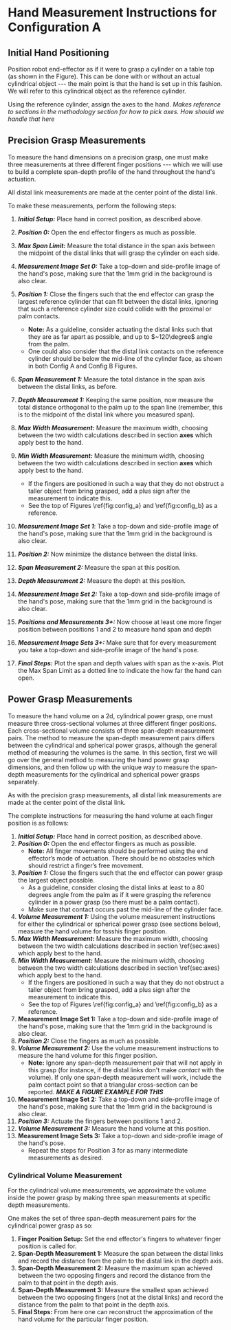 # Hand Measurement Instructions for Configuration A

## Initial Hand Positioning

Position robot end-effector as if it were to grasp a cylinder on a table top (as shown in the Figure). This can be done with or without an actual cylindrical object --- the main point is that the hand is set up in this fashion. We will refer to this cylindrical object as the reference cylinder.

Using the reference cylinder, assign the axes to the hand. *Makes reference to sections in the methodology section for how to pick axes. How should we handle that here*

## Precision Grasp Measurements

To measure the hand dimensions on a precision grasp, one must make three measurements at three different finger positions --- which we will use to build a complete span-depth profile of the hand throughout the hand's actuation.

All distal link measurements are made at the center point of the distal link.

To make these measurements, perform the following steps:

1. ***Initial Setup:*** Place hand in correct position, as described above.
2. ***Position 0:*** Open the end effector fingers as much as possible.
3. ***Max Span Limit:*** Measure the total distance in the span axis between the midpoint of the distal links that will grasp the cylinder on each side.
4. ***Measurement Image Set 0:*** Take a top-down and side-profile image of the hand's pose, making sure that the 1mm grid in the background is also clear. 
5. ***Position 1:*** Close the fingers such that the end effector can grasp the largest reference cylinder that can fit between the distal links, ignoring that such a reference cylinder size could collide with the proximal or palm contacts. 
 	- **Note:** As a guideline, consider actuating the distal links such that they are as far apart as possible, and up to $~120\degree$ angle from the palm.
    - One could also consider that the distal link contacts on the reference cylinder should be below the mid-line of the cylinder face, as shown in both Config A and Config B Figures. 
6. ***Span Measurement 1:*** Measure the total distance in the span axis between the distal links, as before. 
7. ***Depth Measurement 1:*** Keeping the same position, now measure the total distance orthogonal to the palm up to the span line (remember, this is to the midpoint of the distal link where you measured span). 
8. ***Max Width Measurement:*** Measure the maximum width, choosing between the two width calculations described in section **axes** which apply best to the hand.
9. ***Min Width Measurement:*** Measure the minimum width, choosing between the two width calculations described in section **axes** which apply best to the hand.
	- If the fingers are positioned in such a way that they do not obstruct a taller object from bring grasped, add a plus sign after the measurement to indicate this.
    - See the top of Figures \ref{fig:config_a} and \ref{fig:config_b} as a reference.
9. ***Measurement Image Set 1***: Take a top-down and side-profile image of the hand's pose, making sure that the 1mm grid in the background is also clear.

10. ***Position 2:*** Now minimize the distance between the distal links.
11. ***Span Measurement 2:*** Measure the span at this position.
12. ***Depth Measurement 2:*** Measure the depth at this position.
13. ***Measurement Image Set 2:*** Take a top-down and side-profile image of the hand's pose, making sure that the 1mm grid in the background is also clear.
14. ***Positions and Measurements 3+:*** Now choose at least one more finger position between positions 1 and 2 to measure hand span and depth
15. ***Measurement Image Sets 3+:*** Make sure that for every measurement you take a top-down and side-profile image of the hand's pose.
16. ***Final Steps:*** Plot the span and depth values with span as the x-axis. Plot the Max Span Limit as a dotted line to indicate the how far the hand can open.

## Power Grasp Measurements

To measure the hand volume on a 2d, cylindrical power grasp, one must measure three cross-sectional volumes at three different finger positions. Each cross-sectional volume consists of three span-depth measurement pairs. The method to measure the span-depth measurement pairs differs between the cylindrical and spherical power grasps, although the general method of measuring the volumes is the same. In this section, first we will go over the general method to measuring the hand power grasp dimensions, and then follow up with the unique way to measure the span-depth measurements for the cylindrical and spherical power grasps separately.

As with the precision grasp measurements, all distal link measurements are made at the center point of the distal link.

The complete instructions for measuring the hand volume at each finger position is as follows:

1. ***Initial Setup:*** Place hand in correct position, as described above.
2. ***Position 0:*** Open the end effector fingers as much as  possible.
	- **Note:** All  finger  movements  should  be  performed using the end effector’s mode of actuation. There  should  be  no obstacles  which  should  restrict a finger’s free movement.
3. ***Position 1:*** Close the fingers such that the end effector can power grasp the largest object possible. 
    - As a guideline, consider closing the distal links at least to a 80 degrees angle from the palm as if it were grasping the reference cylinder in a power grasp (so there must be a palm contact).
    - Make sure that contact occurs past the mid-line of the cylinder face.
4. ***Volume Measurement 1:*** Using the volume measurement instructions for either the cylindrical or spherical power grasp (see sections below), measure the hand volume for tssshis finger position. 
5. ***Max Width Measurement:*** Measure the maximum width, choosing between the two width calculations described in section \ref{sec:axes} which apply best to the hand.
6. ***Min Width Measurement:*** Measure the minimum width, choosing between the two width calculations described in section \ref{sec:axes} which apply best to the hand.
	- If the fingers are positioned in such a way that they do not obstruct a taller object from bring grasped, add a plus sign after the measurement to indicate this.
    - See the top of Figures \ref{fig:config_a} and \ref{fig:config_b} as a reference.
7. **Measurement Image Set 1:** Take a top-down and side-profile image of the hand's pose, making sure that the 1mm grid in the background is also clear.
8. ***Position 2:*** Close the fingers as much as possible.
9. ***Volume Measurement 2:*** Use the volume measurement instructions to measure the hand volume for this finger position. 
	- **Note:** Ignore any span-depth measurement pair that will not apply in this grasp (for instance, if the distal links don't make *contact* with the volume). If only one span-depth measurement will work, include the palm contact point so that a triangular cross-section can be reported. ***MAKE A FIGURE EXAMPLE FOR THIS***
10. **Measurement Image Set 2:** Take a top-down and side-profile image of the hand's pose, making sure that the 1mm grid in the background is also clear.
11. ***Position 3:*** Actuate the fingers between positions 1 and 2.
12. ***Volume Measurement 3:*** Measure the hand volume at this position.
13. **Measurement Image Sets 3:** Take a top-down and side-profile image of the hand's pose.
    - Repeat the steps for Position 3 for as many intermediate measurements as desired.

### Cylindrical Volume Measurement

For the cylindrical volume measurements, we approximate the volume inside the power grasp by making three span measurements at specific depth measurements.

One makes the set of three span-depth measurement pairs for the cylindrical power grasp as so:

1. **Finger Position Setup:** Set the end effector's fingers to whatever finger position is called for.
2. **Span-Depth Measurement 1:** Measure the span between the distal links and record the distance from the palm to the distal link in the depth axis.
3. **Span-Depth Measurement 2:** Measure the maximum span achieved between the two opposing fingers and record the distance from the palm to that point in the depth axis.
4. **Span-Depth Measurement 3:** Measure the smallest span achieved between the two opposing fingers (not at the distal links) and record the distance from the palm to that point in the depth axis.
5. **Final Steps:** From here one can reconstruct the approximation of the hand volume for the particular finger position.



